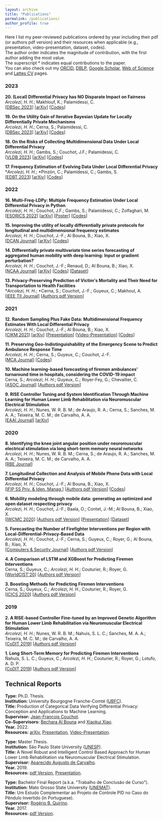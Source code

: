 ```yaml
---
layout: archive
title: "Publications"
permalink: /publications/
author_profile: true
---
```

Here I list my peer-reviewed publications ordered by year including their pdf (or authors pdf version) and their resources when applicable (e.g., presentation, video-presentation, dataset, codes). \
The author order indicates the magnitude of contribution, with the first author adding the most value. \
The superscript \* indicates equal contributions to the paper. \
You can also check out my [ORCID](https://orcid.org/0000-0001-8059-7094), [DBLP](https://dblp.uni-trier.de/pid/248/5342.html), [Google Scholar](https://scholar.google.com/citations?hl=en&user=VJgSocwAAAAJ&view_op=list_works&sortby=pubdate), [Web of Science](https://www.webofscience.com/wos/author/record/2095547) and [Lattes CV](http://lattes.cnpq.br/6492386691695466) pages.

### 2023
**20\. (Local) Differential Privacy has NO Disparate Impact on Fairness**\
*Arcolezi, H. H.*; Makhlouf, K.; Palamidessi, C.\
[[DBSec 2023](https://doi.org/10.1007/978-3-031-37586-6_1)] [[arXiv](https://arxiv.org/abs/2304.12845)] [[Codes](https://github.com/hharcolezi/ldp-fairness-impact)]

**19\. On the Utility Gain of Iterative Bayesian Update for Locally Differentially Private Mechanisms**\
*Arcolezi, H. H.*; Cerna, S.; Palamidessi, C.\
[[DBSec 2023](https://doi.org/10.1007/978-3-031-37586-6_11)] [[arXiv](https://arxiv.org/abs/2307.07744)] [[Codes](https://github.com/hharcolezi/multi-freq-ldpy)]

**18\. On the Risks of Collecting Multidimensional Data Under Local Differential Privacy**\
*Arcolezi, H. H.*; Gambs, S.; Couchot, J.F.; Palamidessi, C.\
[[VLDB 2023](https://www.vldb.org/pvldb/vol16/p1126-arcolezi.pdf)] [[arXiv](https://arxiv.org/abs/2209.01684)] [[Codes](https://github.com/hharcolezi/risks-ldp)]

**17\. Frequency Estimation of Evolving Data Under Local Differential Privacy**\
\**Arcolezi, H. H.*; \*Pinzón, C.; Palamidessi, C.; Gambs, S.\
[[EDBT 2023](http://dx.doi.org/10.48786/edbt.2023.44)] [[arXiv](https://arxiv.org/abs/2210.00262)] [[Codes](https://github.com/hharcolezi/LOLOHA)]

### 2022
**16\. Multi-Freq-LDPy: Multiple Frequency Estimation Under Local Differential Privacy in Python**\
*Arcolezi, H. H.*; Couchot, J.F.; Gambs, S.; Palamidessi, C.; Zolfaghari, M.\
[[ESORICS 2022](https://doi.org/10.1007/978-3-031-17143-7_40)] [[arXiv](https://arxiv.org/abs/2205.02648)] [[Poster](http://hharcolezi.github.io/files/2022_Multi_Freq_LDPy_Poster.pdf)] [[Codes](https://github.com/hharcolezi/multi-freq-ldpy)]

**15\. Improving the utility of locally differentially private protocols for longitudinal and multidimensional frequency estimates**\
*Arcolezi, H. H.*; Couchot, J.-F.; Al Bouna, B.; Xiao, X.\
[[DCAN Journal](https://doi.org/10.1016/j.dcan.2022.07.003)] [[arXiv](https://arxiv.org/abs/2111.04636)] [[Codes](https://github.com/hharcolezi/ldp-protocols-mobility-cdrs/tree/main/papers/%5B4%5D)]

**14\. Differentially private multivariate time series forecasting of aggregated human mobility with deep learning: Input or gradient perturbation?** \
*Arcolezi, H. H.*; Couchot, J.-F.; Renaud, D.; Al Bouna, B.; Xiao, X.\
[[NCAA Journal](https://doi.org/10.1007/s00521-022-07393-0)] [[arXiv](https://arxiv.org/abs/2205.00436)] [[Codes](https://github.com/hharcolezi/ldp-protocols-mobility-cdrs/tree/main/papers/%5B3%5D)] [[Dataset](https://github.com/hharcolezi/ldp-protocols-mobility-cdrs/blob/main/papers/%5B3%5D/ML_final_df_real.csv)]

**13\. Privacy-Preserving Prediction of Victim's Mortality and Their Need for Transportation to Health Facilities**\
\**Arcolezi, H. H.*; \*Cerna, S.; Couchot, J.-F.; Guyeux, C.; Makhoul, A.\
[[IEEE TII Journal](https://doi.org/10.1109/tii.2021.3123588)] [[Authors pdf Version](http://hharcolezi.github.io/files/2021_TII_VIC_MORTRANSP.pdf)]

### 2021

**12\. Random Sampling Plus Fake Data: Multidimensional Frequency Estimates With Local Differential Privacy**\
*Arcolezi, H. H.*; Couchot, J.-F.; Al Bouna, B.; Xiao, X.\
[[CIKM 2021](https://doi.org/10.1145/3459637.3482467)] [[arXiv](https://arxiv.org/abs/2109.07269)] [[Presentation](http://hharcolezi.github.io/files/2021_CIKM_Presentation.pdf)] [[Video-Presentation](https://screencast-o-matic.com/watch/crQtokV6CIl)] [[Codes](https://github.com/hharcolezi/ldp-protocols-mobility-cdrs/tree/main/papers/%5B2%5D)]

**11\. Preserving Geo-Indistinguishability of the Emergency Scene to Predict Ambulance Response Time**\
*Arcolezi, H. H.*; Cerna, S.; Guyeux, C.; Couchot, J.-F.\
[[MCA Journal](https://doi.org/10.3390/mca26030056)] [[Codes](https://github.com/hharcolezi/ldp-protocols-mobility-cdrs/tree/main/papers/%5B5%5D)]

**10\. Machine learning-based forecasting of firemen ambulances' turnaround time in hospitals, considering the COVID-19 impact**\
Cerna, S.; *Arcolezi, H. H.*; Guyeux, C.; Royer-Fey, G.; Chevallier, C.\
[[ASOC Journal](https://doi.org/10.1016/j.asoc.2021.107561)] [[Authors pdf Version](http://hharcolezi.github.io/files/2021_ASOC_att.pdf)]

**9\. RISE Controller Tuning and System Identification Through Machine Learning for Human Lower Limb Rehabilitation via Neuromuscular Electrical Stimulation**\
*Arcolezi, H. H.*; Nunes, W. R. B. M.; de Araujo, R. A.; Cerna, S.; Sanches, M. A. A.; Teixeira, M. C. M.; de Carvalho, A. A.\
[[EAAI Journal](https://doi.org/10.1016/j.engappai.2021.104294)] [[arXiv](https://arxiv.org/abs/2006.15605)]

### 2020

**8\. Identifying the knee joint angular position under neuromuscular electrical stimulation via long short-term memory neural networks**\
*Arcolezi, H. H.*; Nunes, W. R. B. M.; Cerna, S.; de Araujo, R. A.; Sanches, M. A. A.; Teixeira, M. C. M.; de Carvalho, A. A.\
[[RBE Journal](https://rdcu.be/b6NV9)]

**7\. Longitudinal Collection and Analysis of Mobile Phone Data with Local Differential Privacy**\
*Arcolezi, H. H.*; Couchot, J.-F.; Al Bouna, B.; Xiao, X.\
[[IFIP SS Priv. & Iden. Manag.](https://doi.org/10.1007/978-3-030-72465-8_3)] [[Authors pdf Version](http://hharcolezi.github.io/files/2020_IFIP_SS_Mobile_data_LDP.pdf)] [[Codes](https://github.com/hharcolezi/ldp-protocols-mobility-cdrs/tree/main/papers/%5B1%5D)]

**6\. Mobility modeling through mobile data: generating an optimized and open dataset respecting privacy**\
*Arcolezi, H. H.*; Couchot, J.-F.; Baala, O.; Contet, J.-M.; Al Bouna, B.; Xiao, X.\
[[IWCMC 2020](https://doi.org/10.1109/iwcmc48107.2020.9148138)] [[Authors pdf Version](http://hharcolezi.github.io/files/2020_IWCMC_MS_FIMU.pdf)] [[Presentation](http://hharcolezi.github.io/files/2020_IWCMC_Presentation.pdf)] [[Dataset](https://github.com/hharcolezi/OpenMSFIMU)]

**5\. Forecasting the Number of Firefighter Interventions per Region with Local-Differential-Privacy-Based Data**\
*Arcolezi, H. H.*; Couchot, J.-F.; Cerna, S.; Guyeux, C.; Royer, G.; Al Bouna, B.; Xiao, X.\
[[Computers & Security Journal](https://doi.org/10.1016/j.cose.2020.101888)] [[Authors pdf Version](http://hharcolezi.github.io/files/2020_COSE_ldp_firemen.pdf)]

**4\. A Comparison of LSTM and XGBoost for Predicting Firemen Interventions**\
Cerna, S.; Guyeux, C.; *Arcolezi, H. H.*; Couturier, R.; Royer, G.\
[[WorldCIST'20](https://doi.org/10.1007/978-3-030-45691-7_39)] [[Authors pdf Version](http://hharcolezi.github.io/files/2019_WCIST_LSTM_vs_XGBoost.pdf)]

**3\. Boosting Methods for Predicting Firemen Interventions**\
Cerna, S.; Guyeux, C.; *Arcolezi, H. H.*; Couturier, R.; Royer, G.\
[[ICICS 2020](https://doi.org/10.1109/icics49469.2020.239488)] [[Authors pdf Version](http://hharcolezi.github.io/files/2020_ICICS_boosting.pdf)]

### 2019

**2\. A RISE-based Controller Fine-tuned by an Improved Genetic Algorithm for Human Lower Limb Rehabilitation via Neuromuscular Electrical Stimulation**\
*Arcolezi, H. H.*; Nunes, W. R. B. M.; Nahuis, S. L. C.; Sanches, M. A. A.; Teixeira, M. C. M.; de Carvalho, A. A.\
[[CoDIT 2019](https://doi.org/10.1109/codit.2019.8820357)] [[Authors pdf Version](http://hharcolezi.github.io/files/2019_CODIT_control.pdf)]

**1\. Long Short-Term Memory for Predicting Firemen Interventions**\
Ñahuis, S. L. C.; Guyeux, C.; *Arcolezi, H. H.*; Couturier, R.; Royer, G.; Lotufo, A. D. P.\
[[CoDIT 2019](https://doi.org/10.1109/codit.2019.8820671)] [[Authors pdf Version](http://hharcolezi.github.io/files/2019_CODIT_lstm.pdf)]

## Technical Reports

**Type:** Ph.D. Thesis. \
**Institution:** University Bourgogne Franche-Comté ([UBFC](https://spim.ubfc.fr/)).\
**Title:** Production of Categorical Data Verifying Differential Privacy: Conception and Applications to Machine Learning. \
**Supervisor:** [Jean-François Couchot](https://members.femto-st.fr/jf-couchot/en). \
**Co-Supervisors:** [Bechara Al Bouna](https://www.linkedin.com/in/bechara-al-bouna-aa94927/?originalSubdomain=lb) and [Xiaokui Xiao](https://www.comp.nus.edu.sg/~xiaoxk/). \
**Year.** 2022. \
**Resources:** [arXiv](https://arxiv.org/abs/2204.00850), [Presentation](http://hharcolezi.github.io/files/2022_HHA_Thesis_UBFC_Presentation.pdf), [Video-Presentation](https://screencast-o-matic.com/watch/c3fnIPVqTTc).

**Type:** Master Thesis. \
**Institution:** São Paulo State University ([UNESP](https://www.feis.unesp.br/#!/ppgee)).\
**Title:** A Novel Robust and Intelligent Control Based Approach for Human Lower Limb Rehabilitation via Neuromuscular Electrical Stimulation. \
**Supervisor:** [Aparecido Augusto de Carvalho](http://lattes.cnpq.br/0250066159980825). \
**Year.** 2019. \
**Resources:** [pdf Version](http://hharcolezi.github.io/files/2019_UNESP_Master_thesis_compressed.pdf), [Presentation](http://hharcolezi.github.io/files/2019_UNESP_Master_thesis_Presentation.pdf).

**Type:** Bachelor Final Report (a.k.a. "Trabalho de Conclusão de Curso"). \
**Institution:** Mato Grosso State University ([UNEMAT](https://unemat.br/)).\
**Title:** Um Estudo Complementar ao Projeto de Controle PID no Caso do Pêndulo Invertido (in Portuguese). \
**Supervisor:** [Rogério B. Quirino](http://lattes.cnpq.br/9429587919161205). \
**Year.** 2017. \
**Resources:** [pdf Version](http://hharcolezi.github.io/files/2017_UNEMAT_Final_Work.pdf).
